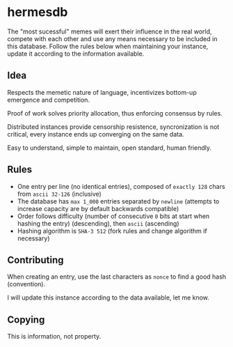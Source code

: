 # hermesdb

The "most sucessful" memes will exert their influence in the real world, compete with each other and use any means necessary to be included in this database. Follow the rules below when maintaining your instance, update it according to the information available.

## Idea

Respects the memetic nature of language, incentivizes bottom-up emergence and competition.

Proof of work solves priority allocation, thus enforcing consensus by rules.

Distributed instances provide censorship resistence, syncronization is not critical, every instance ends up converging on the same data.

Easy to understand, simple to maintain, open standard, human friendly.

## Rules
- One entry per line (no identical entries), composed of `exactly 128` chars from `ascii 32-126` (inclusive)
- The database has `max 1_000` entries separated by `newline` (attempts to increase capacity are by default backwards compatible)
- Order follows difficulty (number of consecutive `0` bits at start when hashing the entry) (descending), then `ascii` (ascending)
- Hashing algorithm is `SHA-3 512` (fork rules and change algorithm if necessary)

## Contributing
When creating an entry, use the last characters as `nonce` to find a good hash (convention).

I will update this instance according to the data available, let me know.

## Copying
This is information, not property.
